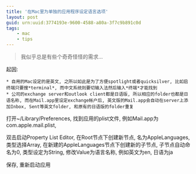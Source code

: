 ```yaml
---
title: '在Mac里为单独的应用程序设定语言选项'
layout: post
guid: urn:uuid:3774193e-9600-4588-a80a-3f7c9b891c0d
tags:
    - mac
    - tips
---
```


> 我似乎总是有些个奇奇怪怪的需求...

起因:

	* 自用的Mac设定的是英文, 之所以如此是为了方便spotlight或者quicksilver, 比如启终端只要搜*terminal*, 而中文系统则要切输入法然后输入*终端*才能找到
	* 公司的exchange server和outlook client都是日语版, 所以相应的folder也都是日语名称, 而在Mail.app里设定exchange帐户后, 英文版的Mail.app会自动在server上添加Inbox, Sent等英文folder, 和原有的日语版的folder重复

打开~/Library/Preferences, 找到应用的plist文件, 例如Mail.app为com.apple.mail.plist,

双击启动Property List Editor, 在Root节点下创建新节点, 名为AppleLanguages, 类型选择Array, 在新建的AppleLanguages节点下创建新的子节点, 子节点自动命名为0, 类型设定为String, 修改Value为语言名称, 例如英文为en, 日语为ja

保存, 重新启动应用

